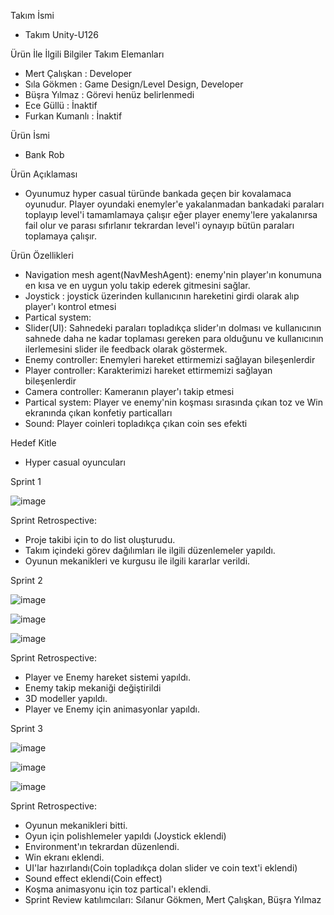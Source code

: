
Takım İsmi
* Takım Unity-U126

Ürün İle İlgili Bilgiler
Takım Elemanları
* Mert Çalışkan : Developer
* Sıla Gökmen : Game Design/Level Design, Developer
* Büşra Yılmaz : Görevi henüz belirlenmedi
* Ece Güllü : İnaktif
* Furkan Kumanlı : İnaktif

Ürün İsmi
* Bank Rob


Ürün Açıklaması
* Oyunumuz hyper casual türünde bankada geçen bir kovalamaca oyunudur. Player oyundaki enemyler'e yakalanmadan bankadaki paraları toplayıp level'i tamamlamaya çalışır eğer player enemy'lere yakalanırsa fail olur ve parası sıfırlanır tekrardan level'i oynayıp bütün paraları toplamaya çalışır.


Ürün Özellikleri
* Navigation mesh agent(NavMeshAgent): enemy'nin player'ın konumuna en kısa ve en uygun yolu takip ederek gitmesini sağlar.
* Joystick : joystick üzerinden kullanıcının hareketini girdi olarak alıp player'ı kontrol etmesi 
* Partical system:
* Slider(UI): Sahnedeki paraları topladıkça slider'ın dolması ve kullanıcının sahnede daha ne kadar toplaması gereken para olduğunu ve kullanıcının ilerlemesini slider ile feedback olarak göstermek. 
* Enemy controller: Enemyleri hareket ettirmemizi sağlayan bileşenlerdir
* Player controller: Karakterimizi hareket ettirmemizi sağlayan bileşenlerdir
* Camera controller: Kameranın player'ı takip etmesi 
* Partical system: Player ve enemy'nin koşması sırasında çıkan toz ve Win ekranında çıkan konfetiy particalları
* Sound: Player coinleri topladıkça çıkan coin ses efekti

Hedef Kitle
* Hyper casual oyuncuları

  

Sprint 1

![image](https://github.com/U-126/Takim_Gorevleri/assets/136385361/44fb6ad4-941b-4c3c-9449-1dd70a195b31)


Sprint Retrospective:
* Proje takibi için to do list oluşturudu.
* Takım içindeki görev dağılımları ile ilgili düzenlemeler yapıldı.
* Oyunun mekanikleri ve kurgusu ile ilgili kararlar verildi.







Sprint 2

![image](https://github.com/U-126/Takim_Gorevleri/assets/136385361/0f92be2f-0b0b-4725-b7db-43b4eb1f0883)

![image](https://github.com/U-126/Bootcamp2023Example/assets/136385361/f486bf53-2180-42d3-9105-3e4692f6de5d)

![image](https://github.com/U-126/Bootcamp2023Example/assets/136385361/93ebcb89-c6da-4c8b-9fc6-8b1d8a2cda89)



Sprint Retrospective:
* Player ve Enemy hareket sistemi yapıldı.
* Enemy takip mekaniği değiştirildi
* 3D modeller yapıldı.
* Player ve Enemy için animasyonlar yapıldı.







Sprint 3

![image](https://github.com/U-126/Takim_Gorevleri/assets/136385361/9a5e8d8c-69d5-46fb-bcaf-6efdaf3d958f)

![image](https://github.com/U-126/Bootcamp2023Example/assets/136385361/c5f3d4e1-9571-4653-b1be-00c842490ba3)

![image](https://github.com/U-126/Bootcamp2023Example/assets/136385361/b01d485a-fcb5-407f-a816-ae2d1885e7e9)



Sprint Retrospective: 
* Oyunun mekanikleri bitti.
* Oyun için polishlemeler yapıldı (Joystick eklendi)
* Environment'ın tekrardan düzenlendi.
* Win ekranı eklendi.
* UI'lar hazırlandı(Coin topladıkça dolan slider ve coin text'i eklendi)
* Sound effect eklendi(Coin effect)
* Koşma animasyonu için toz partical'ı eklendi.
* Sprint Review katılımcıları: Sılanur Gökmen, Mert Çalışkan, Büşra Yılmaz



  
